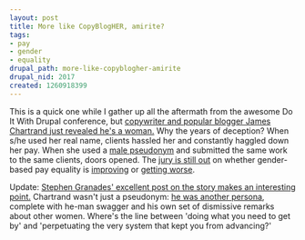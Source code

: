```yaml
--- 
layout: post
title: More like CopyBlogHER, amirite?
tags: 
- pay
- gender
- equality
drupal_path: more-like-copyblogher-amirite
drupal_nid: 2017
created: 1260918399
---
```

This is a quick one while I gather up all the aftermath from the awesome Do It With Drupal conference, but  <a href="http://www.copyblogger.com/james-chartrand-underpants/">copywriter and popular blogger James Chartrand just revealed he's a woman.</a> Why the years of deception? When s/he used her real name, clients hassled her and constantly haggled down her pay. When she used a <a href="http://twitter.com/menwithpens">male pseudonym</a> and submitted the same work to the same clients, doors opened. The <a href="http://www.businessweek.com/careers/workingparents/blog/archives/2007/04/working_women_a.html">jury is still out</a> on whether gender-based pay equality is <a href="http://www.govexec.com/dailyfed/0409/042809p1.htm">improving</a> or <a href="http://www.womensmedia.com/money/107-confronting-the-gender-gap-in-wages.html">getting worse</a>.

Update: <a href="http://granades.com/2009/12/15/its-not-the-name-its-the-persona">Stephen Granades' excellent post on the story makes an interesting point.</a> Chartrand wasn't just a pseudonym: <a href="http://menwithpens.ca/about">he was another persona</a>, complete with he-man swagger and his own set of dismissive remarks about other women. Where's the line between 'doing what you need to get by' and 'perpetuating the very system that kept you from advancing?'
